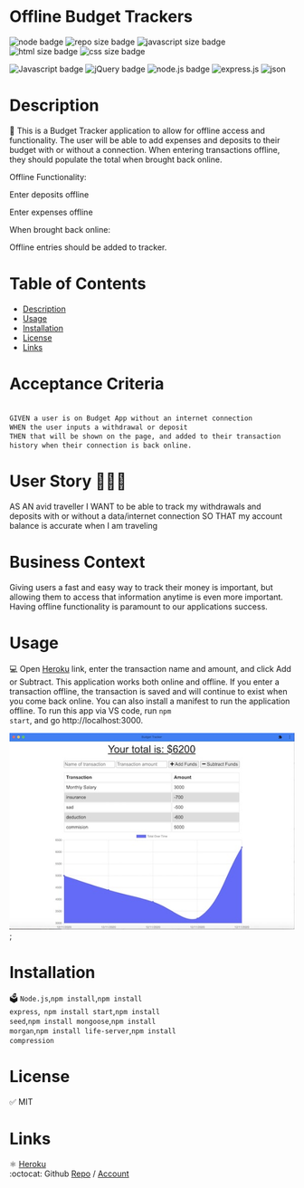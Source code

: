 # Offline Budget Trackers

![node badge](https://img.shields.io/badge/node-v12.19.0-green.svg)
  ![repo size badge](https://img.shields.io/badge/repo.size-6.9MB-blue.svg)
  ![javascript size badge](https://img.shields.io/badge/javascript.size-78.2-yellow.svg)
  ![html size badge](https://img.shields.io/badge/html.size-15.9-orange.svg)
  ![css size badge](https://img.shields.io/badge/css.size-5.9-purple.svg)

  ![Javascript badge](https://img.shields.io/badge/JavaScript-yellow.svg)
  ![jQuery badge](https://img.shields.io/badge/jQuery-blue.svg)
  ![node.js badge](https://img.shields.io/badge/node.js-green.svg)
  ![express.js](https://img.shields.io/badge/express.js-red.svg)
  ![json](https://img.shields.io/badge/json-orange.svg)

 
  
  
  # Description 
📝
This is a Budget Tracker application to allow for offline access and functionality.
The user will be able to add expenses and deposits to their budget with or without a connection. When entering transactions offline, they should populate the total when brought back online.

Offline Functionality:


Enter deposits offline


Enter expenses offline


When brought back online:

Offline entries should be added to tracker.
 

  # Table of Contents
  - [Description](#description)
  - [Usage](#usage)
  - [Installation](#installation)
  - [License](#License)
  - [Links](#links)

# Acceptance Criteria
```

GIVEN a user is on Budget App without an internet connection
WHEN the user inputs a withdrawal or deposit
THEN that will be shown on the page, and added to their transaction 
history when their connection is back online.

```
# User Story 👩🏻‍💻

AS AN avid traveller
I WANT to be able to track my withdrawals and deposits with or without a data/internet connection
SO THAT my account balance is accurate when I am traveling

# Business Context
Giving users a fast and easy way to track their money is important, but allowing them to access that information anytime is even more important. Having offline functionality is paramount to our applications success.

# Usage
💻 Open [Heroku](https://offline-available-badgetapp.herokuapp.com/) link, enter the transaction name and amount, and click Add or Subtract.
This application works both online and offline. If you enter a transaction offline, the transaction is saved and will continue to exist when you come back online.
You can also install a manifest to run the application offline.
To run this app via VS code, run <code>npm start</code>, and go http://localhost:3000.

![Budget](public/images/Budget.jpg);


# Installation 
🗳 
<code>Node.js</code>,<code>npm install</code>,<code>npm install express</code>,<code> npm install start</code>,<code>npm install seed</code>,<code>npm install mongoose</code>,<code>npm install morgan</code>,<code>npm install life-server</code>,<code>npm install compression</code>
  
# License 
✅ MIT
# Links
:atom_symbol: [Heroku](https://offline-available-badgetapp.herokuapp.com/)<br />
:octocat: Github [Repo](https://github.com/jmorris107/Offline-Budget-Trackers.github.io) / [Account](https://github.com/)<br />
<br />
  